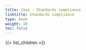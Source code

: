 ```yaml
---
title: Java - Standards compliance
linktitle: Standards compliance
type: book
weight: 10
toc: false
---
```


{{< list_children >}}